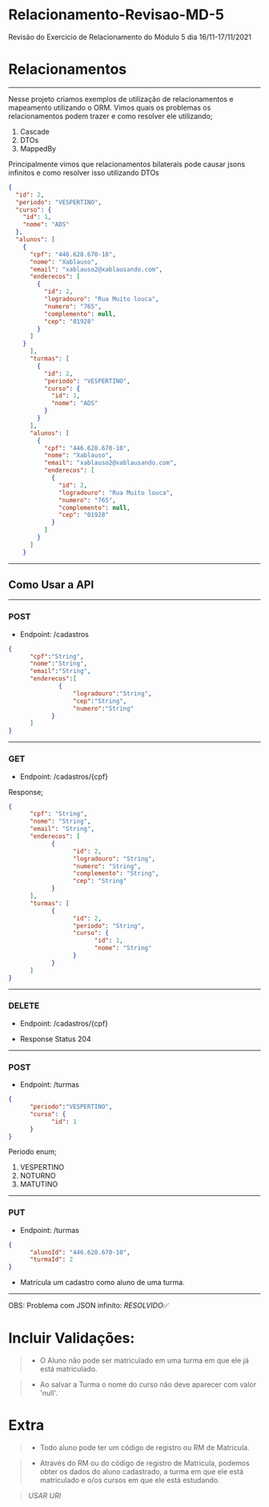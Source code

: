 # Relacionamento-Revisao-MD-5
Revisão do Exercicio de Relacionamento do Módulo 5 dia  16/11-17/11/2021


# Relacionamentos

------

Nesse projeto criamos exemplos de utilização de relacionamentos e mapeamento utilizando o 
ORM. Vimos quais os problemas os relacionamentos podem trazer e como resolver ele utilizando;
1. Cascade
2. DTOs
3. MappedBy

Principalmente vimos que relacionamentos bilaterais pode causar jsons infinitos e como resolver isso
utilizando DTOs

```json
{
  "id": 2,
  "periodo": "VESPERTINO",
  "curso": {
    "id": 1,
    "nome": "ADS"
  },
  "alunos": [
    {
      "cpf": "446.628.670-10",
      "nome": "Xablauso",
      "email": "xablauso2@xablausando.com",
      "enderecos": [
        {
          "id": 2,
          "logradouro": "Rua Muito louca",
          "numero": "765",
          "complemento": null,
          "cep": "01928"
        }
      ]
    }
      ],
      "turmas": [
        {
          "id": 2,
          "periodo": "VESPERTINO",
          "curso": {
            "id": 1,
            "nome": "ADS"
          }
        }
      ],
      "alunos": [
        {
          "cpf": "446.628.670-10",
          "nome": "Xablauso",
          "email": "xablauso2@xablausando.com",
          "enderecos": [
            {
              "id": 2,
              "logradouro": "Rua Muito louca",
              "numero": "765",
              "complemento": null,
              "cep": "01928"
            }
          ]
        }
      ]
    }
```

-----

## Como Usar a API

----
### POST

- Endpoint: /cadastros
```json
{
      "cpf":"String",
      "nome":"String",
      "email":"String",
      "enderecos":[
              {
                  "logradouro":"String",
                  "cep":"String",
                  "numero":"String"
            }
      ]
}
```

----
### GET

- Endpoint: /cadastros/{cpf}

Response;
```json
{
      "cpf": "String",
      "nome": "String",
      "email": "String",
      "enderecos": [
            {
                  "id": 2,
                  "logradouro": "String",
                  "numero": "String",
                  "complemento": "String",
                  "cep": "String"
            }
      ],
      "turmas": [
            {
                  "id": 2,
                  "periodo": "String",
                  "curso": {
                        "id": 1,
                        "nome": "String"
                  }
            }
      ]
}
```
----
### DELETE

- Endpoint: /cadastros/{cpf}

- Response Status 204
---

### POST

- Endpoint: /turmas
```json
{
      "periodo":"VESPERTINO",
      "curso": {
            "id": 1
      }
}
```
Periodo enum;

1. VESPERTINO
1. NOTURNO
1. MATUTINO

---

### PUT

- Endpoint: /turmas
```json
{
      "alunoId": "446.628.670-10",
      "turmaId": 2
}
```

- Matrícula um cadastro como aluno de uma turma.

----
OBS:
Problema com JSON infinito: 
*RESOLVIDO*✅ 

# Incluir Validações:
>- O Aluno não pode ser matriculado em uma turma em que ele já está matriculado.

>- Ao salvar a Turma o nome do curso não deve aparecer com valor 'null'.

# Extra
>- Todo aluno pode ter um código de registro ou RM de Matricula. 

>- Através do RM ou do código de registro de Matricula, podemos obter os
dados do aluno cadastrado, a turma em que ele está matriculado e o/os cursos
em que ele está estudando.

>*USAR URI*

